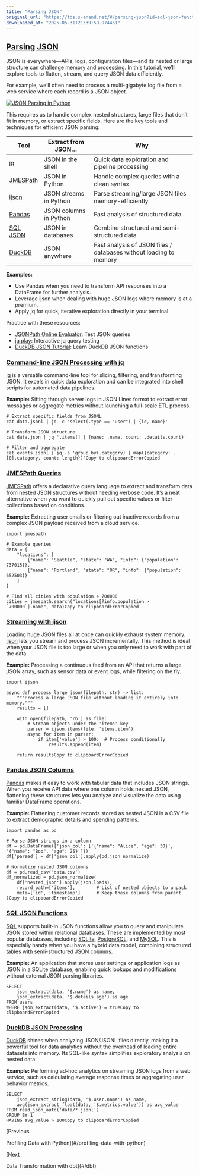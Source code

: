 ```yaml
---
title: "Parsing JSON"
original_url: "https://tds.s-anand.net/#/parsing-json?id=sql-json-functions"
downloaded_at: "2025-05-31T21:39:59.974451"
---
```


[Parsing JSON](#/parsing-json?id=parsing-json)
----------------------------------------------

JSON is everywhere—APIs, logs, configuration files—and its nested or large structure can challenge memory and processing. In this tutorial, we’ll explore tools to flatten, stream, and query JSON data efficiently.

For example, we’ll often need to process a multi-gigabyte log file from a web service where each record is a JSON object.

[![JSON Parsing in Python](https://i.ytimg.com/vi/1lxrb_ezP-g/sddefault.jpg)](https://youtu.be/1lxrb_ezP-g)

This requires us to handle complex nested structures, large files that don’t fit in memory, or extract specific fields. Here are the key tools and techniques for efficient JSON parsing:

| Tool | Extract from JSON… | Why |
| --- | --- | --- |
| [jq](#/parsing-json?id=command-line-json-processing-with-jq) | JSON in the shell | Quick data exploration and pipeline processing |
| [JMESPath](#/parsing-json?id=jmespath-queries) | JSON in Python | Handle complex queries with a clean syntax |
| [ijson](#/parsing-json?id=streaming-with-ijson) | JSON streams in Python | Parse streaming/large JSON files memory-efficiently |
| [Pandas](#/parsing-json?id=pandas-json-columns) | JSON columns in Python | Fast analysis of structured data |
| [SQL JSON](#/parsing-json?id=sql-json-functions) | JSON in databases | Combine structured and semi-structured data |
| [DuckDB](#/parsing-json?id=duckdb-json-processing) | JSON anywhere | Fast analysis of JSON files / databases without loading to memory |

**Examples:**

* Use Pandas when you need to transform API responses into a DataFrame for further analysis.
* Leverage ijson when dealing with huge JSON logs where memory is at a premium.
* Apply jq for quick, iterative exploration directly in your terminal.

Practice with these resources:

* [JSONPath Online Evaluator](https://jsonpath.com/): Test JSON queries
* [jq play](https://jqplay.org/): Interactive jq query testing
* [DuckDB JSON Tutorial](https://duckdb.org/docs/data/json): Learn DuckDB JSON functions

### [Command-line JSON Processing with jq](#/parsing-json?id=command-line-json-processing-with-jq)

[jq](https://jqlang.org/) is a versatile command-line tool for slicing, filtering, and transforming JSON. It excels in quick data exploration and can be integrated into shell scripts for automated data pipelines.

**Example:** Sifting through server logs in JSON Lines format to extract error messages or aggregate metrics without launching a full-scale ETL process.

```
# Extract specific fields from JSONL
cat data.jsonl | jq -c 'select(.type == "user") | {id, name}'

# Transform JSON structure
cat data.json | jq '.items[] | {name: .name, count: .details.count}'

# Filter and aggregate
cat events.jsonl | jq -s 'group_by(.category) | map({category: .[0].category, count: length})'Copy to clipboardErrorCopied
```

### [JMESPath Queries](#/parsing-json?id=jmespath-queries)

[JMESPath](https://jmespath.org/) offers a declarative query language to extract and transform data from nested JSON structures without needing verbose code. It’s a neat alternative when you want to quickly pull out specific values or filter collections based on conditions.

**Example:** Extracting user emails or filtering out inactive records from a complex JSON payload received from a cloud service.

```
import jmespath

# Example queries
data = {
    "locations": [
        {"name": "Seattle", "state": "WA", "info": {"population": 737015}},
        {"name": "Portland", "state": "OR", "info": {"population": 652503}}
    ]
}

# Find all cities with population > 700000
cities = jmespath.search("locations[?info.population > `700000`].name", data)Copy to clipboardErrorCopied
```

### [Streaming with ijson](#/parsing-json?id=streaming-with-ijson)

Loading huge JSON files all at once can quickly exhaust system memory. [ijson](https://ijson.readthedocs.io/en/latest/) lets you stream and process JSON incrementally. This method is ideal when your JSON file is too large or when you only need to work with part of the data.

**Example:** Processing a continuous feed from an API that returns a large JSON array, such as sensor data or event logs, while filtering on the fly.

```
import ijson

async def process_large_json(filepath: str) -> list:
    """Process a large JSON file without loading it entirely into memory."""
    results = []

    with open(filepath, 'rb') as file:
        # Stream objects under the 'items' key
        parser = ijson.items(file, 'items.item')
        async for item in parser:
            if item['value'] > 100:  # Process conditionally
                results.append(item)

    return resultsCopy to clipboardErrorCopied
```

### [Pandas JSON Columns](#/parsing-json?id=pandas-json-columns)

[Pandas](https://pandas.pydata.org/) makes it easy to work with tabular data that includes JSON strings. When you receive API data where one column holds nested JSON, flattening these structures lets you analyze and visualize the data using familiar DataFrame operations.

**Example:** Flattening customer records stored as nested JSON in a CSV file to extract demographic details and spending patterns.

```
import pandas as pd

# Parse JSON strings in a column
df = pd.DataFrame({'json_col': ['{"name": "Alice", "age": 30}', '{"name": "Bob", "age": 25}']})
df['parsed'] = df['json_col'].apply(pd.json_normalize)

# Normalize nested JSON columns
df = pd.read_csv('data.csv')
df_normalized = pd.json_normalize(
    df['nested_json'].apply(json.loads),
    record_path=['items'],        # List of nested objects to unpack
    meta=['id', 'timestamp']      # Keep these columns from parent
)Copy to clipboardErrorCopied
```

### [SQL JSON Functions](#/parsing-json?id=sql-json-functions)

[SQL](https://en.wikipedia.org/wiki/SQL:2016) supports built-in JSON functions allow you to query and manipulate JSON stored within relational databases.
These are implemented by most popular databases, including
[SQLite](https://www.sqlite.org/json1.html),
[PostgreSQL](https://www.postgresql.org/docs/current/functions-json.html), and
[MySQL](https://dev.mysql.com/doc/refman/8.4/en/json-function-reference.html).
This is especially handy when you have a hybrid data model, combining structured tables with semi-structured JSON columns.

**Example:** An application that stores user settings or application logs as JSON in a SQLite database, enabling quick lookups and modifications without external JSON parsing libraries.

```
SELECT
    json_extract(data, '$.name') as name,
    json_extract(data, '$.details.age') as age
FROM users
WHERE json_extract(data, '$.active') = trueCopy to clipboardErrorCopied
```

### [DuckDB JSON Processing](#/parsing-json?id=duckdb-json-processing)

[DuckDB](https://duckdb.org/) shines when analyzing JSON/JSONL files directly, making it a powerful tool for data analytics without the overhead of loading entire datasets into memory. Its SQL-like syntax simplifies exploratory analysis on nested data.

**Example:** Performing ad-hoc analytics on streaming JSON logs from a web service, such as calculating average response times or aggregating user behavior metrics.

```
SELECT
    json_extract_string(data, '$.user.name') as name,
    avg(json_extract_float(data, '$.metrics.value')) as avg_value
FROM read_json_auto('data/*.jsonl')
GROUP BY 1
HAVING avg_value > 100Copy to clipboardErrorCopied
```

[Previous

Profiling Data with Python](#/profiling-data-with-python)

[Next

Data Transformation with dbt](#/dbt)